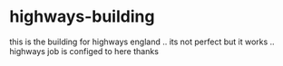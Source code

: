 # highways-building
this is the building for highways england .. its not perfect but it works .. highways job is configed to here thanks

